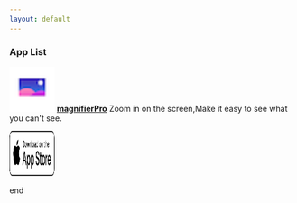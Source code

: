 ```yaml
---
layout: default
---
```


### App List

<p><img src="./magnifier/icon.png" width="80" height="80" /> <a href="./magnifier/magnifier"><strong>magnifierPro</strong></a>
Zoom in on the screen,Make it easy to see what you can't see.
</p>

<p> <img src="./AppStoreBadgeUSWhite.png" width="80" height="80" /></p>

end


